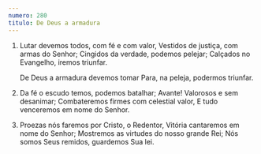 ```yaml
---
numero: 280
titulo: De Deus a armadura
---
```

1. Lutar devemos todos, com fé e com valor,
   Vestidos de justiça, com armas do Senhor;
   Cingidos da verdade, podemos pelejar;
   Calçados no Evangelho, iremos triunfar.

   De Deus a armadura devemos tomar
   Para, na peleja, podermos triunfar.

2. Da fé o escudo temos, podemos batalhar;
   Avante! Valorosos e sem desanimar;
   Combateremos firmes com celestial valor,
   E tudo venceremos em nome do Senhor.

3. Proezas nós faremos por Cristo, o Redentor,
   Vitória cantaremos em nome do Senhor;
   Mostremos as virtudes do nosso grande Rei;
   Nós somos Seus remidos, guardemos Sua lei.
